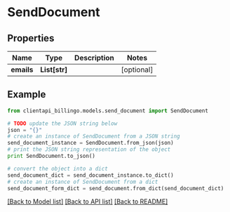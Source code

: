 # SendDocument


## Properties
Name | Type | Description | Notes
------------ | ------------- | ------------- | -------------
**emails** | **List[str]** |  | [optional] 

## Example

```python
from clientapi_billingo.models.send_document import SendDocument

# TODO update the JSON string below
json = "{}"
# create an instance of SendDocument from a JSON string
send_document_instance = SendDocument.from_json(json)
# print the JSON string representation of the object
print SendDocument.to_json()

# convert the object into a dict
send_document_dict = send_document_instance.to_dict()
# create an instance of SendDocument from a dict
send_document_form_dict = send_document.from_dict(send_document_dict)
```
[[Back to Model list]](../README.md#documentation-for-models) [[Back to API list]](../README.md#documentation-for-api-endpoints) [[Back to README]](../README.md)


